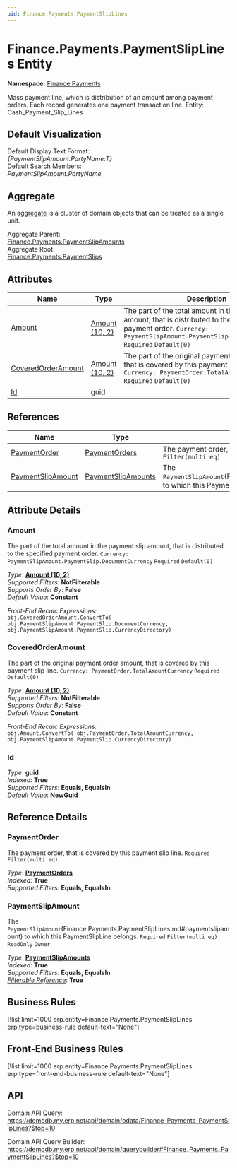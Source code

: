 ```yaml
---
uid: Finance.Payments.PaymentSlipLines
---
```

# Finance.Payments.PaymentSlipLines Entity

**Namespace:** [Finance.Payments](Finance.Payments.md)  

Mass payment line, which is distribution of an amount among payment orders. Each record generates one payment transaction line. Entity: Cash_Payment_Slip_Lines

## Default Visualization
Default Display Text Format:  
_{PaymentSlipAmount.PartyName:T}_  
Default Search Members:  
_PaymentSlipAmount.PartyName_  

## Aggregate
An [aggregate](https://docs.erp.net/tech/advanced/concepts/aggregates.html) is a cluster of domain objects that can be treated as a single unit.  

Aggregate Parent:  
[Finance.Payments.PaymentSlipAmounts](Finance.Payments.PaymentSlipAmounts.md)  
Aggregate Root:  
[Finance.Payments.PaymentSlips](Finance.Payments.PaymentSlips.md)  

## Attributes

| Name | Type | Description |
| ---- | ---- | --- |
| [Amount](Finance.Payments.PaymentSlipLines.md#amount) | [Amount (10, 2)](../data-types.md#amount) | The part of the total amount in the payment slip amount, that is distributed to the specified payment order. `Currency: PaymentSlipAmount.PaymentSlip.DocumentCurrency` `Required` `Default(0)` 
| [CoveredOrderAmount](Finance.Payments.PaymentSlipLines.md#coveredorderamount) | [Amount (10, 2)](../data-types.md#amount) | The part of the original payment order amount, that is covered by this payment slip line. `Currency: PaymentOrder.TotalAmountCurrency` `Required` `Default(0)` 
| [Id](Finance.Payments.PaymentSlipLines.md#id) | guid |  

## References

| Name | Type | Description |
| ---- | ---- | --- |
| [PaymentOrder](Finance.Payments.PaymentSlipLines.md#paymentorder) | [PaymentOrders](Finance.Payments.PaymentOrders.md) | The payment order, that is covered by this payment slip line. `Required` `Filter(multi eq)` |
| [PaymentSlipAmount](Finance.Payments.PaymentSlipLines.md#paymentslipamount) | [PaymentSlipAmounts](Finance.Payments.PaymentSlipAmounts.md) | The `PaymentSlipAmount`(Finance.Payments.PaymentSlipLines.md#paymentslipamount) to which this PaymentSlipLine belongs. `Required` `Filter(multi eq)` `ReadOnly` `Owner` |


## Attribute Details

### Amount

The part of the total amount in the payment slip amount, that is distributed to the specified payment order. `Currency: PaymentSlipAmount.PaymentSlip.DocumentCurrency` `Required` `Default(0)`

_Type_: **[Amount (10, 2)](../data-types.md#amount)**  
_Supported Filters_: **NotFilterable**  
_Supports Order By_: **False**  
_Default Value_: **Constant**  

_Front-End Recalc Expressions:_  
`obj.CoveredOrderAmount.ConvertTo( obj.PaymentSlipAmount.PaymentSlip.DocumentCurrency, obj.PaymentSlipAmount.PaymentSlip.CurrencyDirectory)`
### CoveredOrderAmount

The part of the original payment order amount, that is covered by this payment slip line. `Currency: PaymentOrder.TotalAmountCurrency` `Required` `Default(0)`

_Type_: **[Amount (10, 2)](../data-types.md#amount)**  
_Supported Filters_: **NotFilterable**  
_Supports Order By_: **False**  
_Default Value_: **Constant**  

_Front-End Recalc Expressions:_  
`obj.Amount.ConvertTo( obj.PaymentOrder.TotalAmountCurrency, obj.PaymentSlipAmount.PaymentSlip.CurrencyDirectory)`
### Id

_Type_: **guid**  
_Indexed_: **True**  
_Supported Filters_: **Equals, EqualsIn**  
_Default Value_: **NewGuid**  


## Reference Details

### PaymentOrder

The payment order, that is covered by this payment slip line. `Required` `Filter(multi eq)`

_Type_: **[PaymentOrders](Finance.Payments.PaymentOrders.md)**  
_Indexed_: **True**  
_Supported Filters_: **Equals, EqualsIn**  

### PaymentSlipAmount

The `PaymentSlipAmount`(Finance.Payments.PaymentSlipLines.md#paymentslipamount) to which this PaymentSlipLine belongs. `Required` `Filter(multi eq)` `ReadOnly` `Owner`

_Type_: **[PaymentSlipAmounts](Finance.Payments.PaymentSlipAmounts.md)**  
_Indexed_: **True**  
_Supported Filters_: **Equals, EqualsIn**  
_[Filterable Reference](https://docs.erp.net/dev/domain-api/filterable-references.html)_: **True**  



## Business Rules

[!list limit=1000 erp.entity=Finance.Payments.PaymentSlipLines erp.type=business-rule default-text="None"]

## Front-End Business Rules

[!list limit=1000 erp.entity=Finance.Payments.PaymentSlipLines erp.type=front-end-business-rule default-text="None"]

## API

Domain API Query:
<https://demodb.my.erp.net/api/domain/odata/Finance_Payments_PaymentSlipLines?$top=10>

Domain API Query Builder:
<https://demodb.my.erp.net/api/domain/querybuilder#Finance_Payments_PaymentSlipLines?$top=10>

